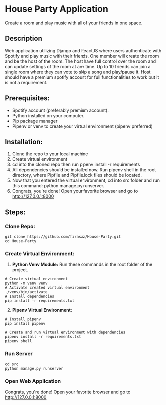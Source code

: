 # House Party Application
Create a room and play music with all of your friends in one space.

## Description
Web application utilizing Django and ReactJS where users authenticate with Spotify and play music with their friends. One member will create the room and be the host of the room. The host have full control over the room and can update settings of the room at any time. Up to 10 friends can join a single room where they can vote to skip a song and play/pause it. Host should have a premium spotify account for full functionalities to work but it is not a requirement.

## Prerequisites:
- Spotify account (preferably premium account).
- Python installed on your computer.
- Pip package manager
- Pipenv or venv to create your virtual environment (pipenv preferred)

## Installation:
1. Clone the repo to your local machine
2. Create virtual environment
3. cd into the cloned repo then run pipenv install -r requirements
4. All dependencies should be installed now. Run pipenv shell in the root directory, where Pipfile and Pipfile.lock files should be located.
5. Now that you entered the virtual environment, cd into src folder and run this command: python manage.py runserver.
6. Congrats, you're done! Open your favorite browser and go to http://127.0.0.1:8000

## Steps:
### Clone Repo:
```
git clone https://github.com/firasaz/House-Party.git
cd House-Party
```
### Create Virtual Environment:
1. **Python Venv Module:**
Run these commands in the root folder of the project.
```
# Create virtual environment
python -m venv venv
# Activate created virtual environment
./venv/bin/activate
# Install dependencies
pip install -r requirements.txt
```
2. **Pipenv Virtual Environment:**
```
# Install pipenv
pip install pipenv
```
```
# Create and run virtual environment with dependencies
pipenv install -r requirements.txt
pipenv shell
```
### Run Server
```
cd src
python manage.py runserver
```
### Open Web Application
Congrats, you're done! Open your favorite browser and go to http://127.0.0.1:8000
